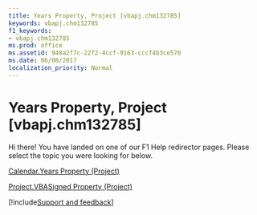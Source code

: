 ```yaml
---
title: Years Property, Project [vbapj.chm132785]
keywords: vbapj.chm132785
f1_keywords:
- vbapj.chm132785
ms.prod: office
ms.assetid: 948a2f7c-22f2-4ccf-9163-cccf4b3ce570
ms.date: 06/08/2017
localization_priority: Normal
---
```



# Years Property, Project [vbapj.chm132785]

Hi there! You have landed on one of our F1 Help redirector pages. Please select the topic you were looking for below.

[Calendar.Years Property (Project)](https://msdn.microsoft.com/library/63f17754-d258-3fd2-5f20-33b8998e7e4d%28Office.15%29.aspx)

[Project.VBASigned Property (Project)](https://msdn.microsoft.com/library/469f9f58-4386-7a0b-5937-5f758411bd38%28Office.15%29.aspx)

[!include[Support and feedback](~/includes/feedback-boilerplate.md)]